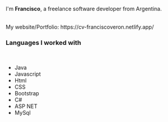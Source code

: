 
I'm <B>Francisco</B>, a freelance software developer from Argentina.

<br>
My website/Portfolio: https://cv-franciscoveron.netlify.app/

<h3> Languages I worked with</h3>
<br>
 <ul >  
  <li> Java </li>
    <li>Javascript </li>
    <li>Html</li>
    <li>CSS </li>
    <li>Bootstrap </li>
    <li>C# </li>
    <li>ASP NET </li>
     <li>MySql </li>
  




</ul> 

